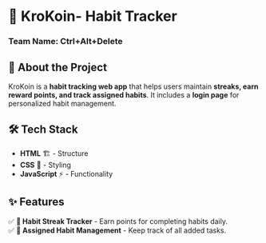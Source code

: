 # 🚀 KroKoin- Habit Tracker  

### **Team Name:** Ctrl+Alt+Delete  

## 🌟 About the Project  
KroKoin is a **habit tracking web app** that helps users maintain **streaks, earn reward points, and track assigned habits**. It includes a **login page** for personalized habit management.  

## 🛠️ Tech Stack  
- **HTML** 🏗️ - Structure  
- **CSS** 🎨 - Styling  
- **JavaScript** ⚡ - Functionality  

## ✨ Features  
✅ **🚀 Habit Streak Tracker** - Earn points for completing habits daily.  
✅ **📅 Assigned Habit Management** - Keep track of all added tasks.  
